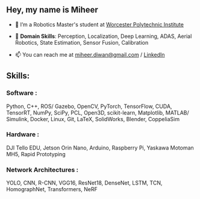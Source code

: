 ## Hey, my name is Miheer

- 🌱 I’m a Robotics Master's student at [Worcester Polytechnic Institute](https://www.wpi.edu/academics/departments/robotics-engineering)
  
- 🔭 **Domain Skills**:  Perception, Localization, Deep Learning, ADAS, Aerial Robotics, State Estimation, Sensor Fusion, Calibration 
  
- 📫 You can reach me at miheer.diwan@gmail.com / [LinkedIn](https://www.linkedin.com/in/miheer-diwan"><LinkedIn>)


 <!-- <a href="https://www.linkedin.com/in/miheer-diwan"><img src="https://img.shields.io/badge/LinkedIn-0077B5?style=for-the-badge&logo=linkedin&logoColor=white"></a> 
  <a href="https://miheer-diwan.github.io/"><img src="https://img.shields.io/badge/website-000000?style=for-the-badge&logo=About.me&logoColor=white"></a> -->

## Skills:
  
<!-- <img src="https://img.shields.io/badge/Python-3776AB?style=for-the-badge&logo=python&logoColor=white"> <img src="https://img.shields.io/badge/C%2B%2B-00599C?style=for-the-badge&logo=c%2B%2B&logoColor=white"> 
<img src="https://img.shields.io/badge/PyTorch-EE4C2C?style=for-the-badge&logo=PyTorch&logoColor=white"> <img src="https://img.shields.io/badge/Numpy-777BB4?style=for-the-badge&logo=numpy&logoColor=white"> 
<img src="https://img.shields.io/badge/scikit_learn-F7931E?style=for-the-badge&logo=scikit-learn&logoColor=white"> <img src="https://img.shields.io/badge/OpenCV-27338e?style=for-the-badge&logo=OpenCV&logoColor=white"> 
<img src="https://img.shields.io/badge/ROS-22314E?style=for-the-badge&logo=ROS&logoColor=white">  ![OpenGL](https://img.shields.io/badge/OpenGL-%23FFFFFF.svg?style=for-the-badge&logo=opengl)  ![Git](https://img.shields.io/badge/git-%23F05033.svg?style=for-the-badge&logo=git&logoColor=white) -->


### Software : 
Python, C++, ROS/ Gazebo, OpenCV, PyTorch, TensorFlow, CUDA, TensorRT, NumPy, SciPy, PCL, Open3D, scikit-learn, Matplotlib, MATLAB/ Simulink, Docker, Linux, Git, LaTeX, SolidWorks, Blender, CoppeliaSim
### Hardware : 
DJI Tello EDU, Jetson Orin Nano, Arduino, Raspberry Pi, Yaskawa Motoman MH5, Rapid Prototyping
### Network Architectures : 
YOLO, CNN, R-CNN, VGG16, ResNet18, DenseNet, LSTM, TCN, HomographNet, Transformers, NeRF



<!--
**miheer-diwan/miheer-diwan** is a ✨ _special_ ✨ repository because its `README.md` (this file) appears on your GitHub profile.

Here are some ideas to get you started:

- 🔭 I’m interested in Robotics, Computer Vision and Machine Learning
- 🌱 I’m a Robotics Master's student at Worcester Polytechnic Institute
- 📫 You can reach me at miheer.diwan@gmail.com

<img src="https://img.shields.io/badge/TensorFlow-FF6F00?style=for-the-badge&logo=TensorFlow&logoColor=white">
![SciPy](https://img.shields.io/badge/SciPy-%230C55A5.svg?style=for-the-badge&logo=scipy&logoColor=%white)
-->
